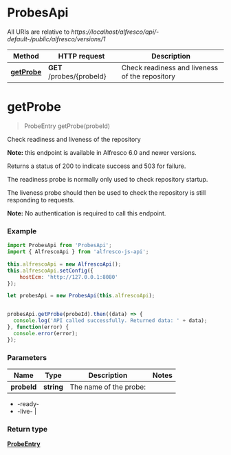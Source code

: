 # ProbesApi

All URIs are relative to *https://localhost/alfresco/api/-default-/public/alfresco/versions/1*

Method | HTTP request | Description
------------- | ------------- | -------------
[**getProbe**](ProbesApi.md#getProbe) | **GET** /probes/{probeId} | Check readiness and liveness of the repository


<a name="getProbe"></a>
# **getProbe**
> ProbeEntry getProbe(probeId)

Check readiness and liveness of the repository

**Note:** this endpoint is available in Alfresco 6.0 and newer versions.

Returns a status of 200 to indicate success and 503 for failure.

The readiness probe is normally only used to check repository startup.

The liveness probe should then be used to check the repository is still responding to requests.

**Note:** No authentication is required to call this endpoint.


### Example
```javascript
import ProbesApi from 'ProbesApi';
import { AlfrescoApi } from 'alfresco-js-api';

this.alfrescoApi = new AlfrescoApi();
this.alfrescoApi.setConfig({
    hostEcm: 'http://127.0.0.1:8080'
});

let probesApi = new ProbesApi(this.alfrescoApi);


probesApi.getProbe(probeId).then((data) => {
  console.log('API called successfully. Returned data: ' + data);
}, function(error) {
  console.error(error);
});

```

### Parameters

Name | Type | Description  | Notes
------------- | ------------- | ------------- | -------------
 **probeId** | **string**| The name of the probe:
* -ready-
* -live-
 | 

### Return type

[**ProbeEntry**](ProbeEntry.md)

